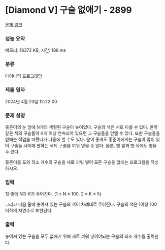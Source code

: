# [Diamond V] 구슬 없애기 - 2899 

[문제 링크](https://www.acmicpc.net/problem/2899) 

### 성능 요약

메모리: 18372 KB, 시간: 188 ms

### 분류

다이나믹 프로그래밍

### 제출 일자

2024년 4월 23일 12:22:00

### 문제 설명

<p>홍준이의 눈 앞에 N개의 색칠된 구슬이 놓여있다. 구슬의 색은 서로 다를 수 있다. 만약 같은 색의 구슬들이 K개 이상 연속되어 있으면 그 구슬들을 없앨 수 있다. 또한 구슬들을 없애는 작업을 미뤘다가 나중에 할 수도 있다. 운이 좋게도 홍준이에게는 구슬이 많이 있어 구슬들 사이에 원하는 색의 구슬을 끼워 넣을 수 있다. 물론, 맨 앞과 맨 뒤에도 놓을 수 있다.</p>

<p>홍준이를 도와 최소 개수의 구슬을 새로 끼워 넣어 모든 구슬을 없애는 프로그램을 작성하시오.</p>

### 입력 

 <p>첫 줄에 N과 K가 주어진다. (1 ≤ N ≤ 100, 2 ≤ K ≤ 5)</p>

<p>그리고 다음 줄에 놓여져 있는 구슬의 색이 차례대로 주어진다. 구슬의 색은 1이상 100이하의 자연수로 표현된다.</p>

### 출력 

 <p>놓여져 있는 구슬을 모두 없애기 위해 새로 끼워 넣어야되는 구슬의 최소 개수를 출력한다.</p>

